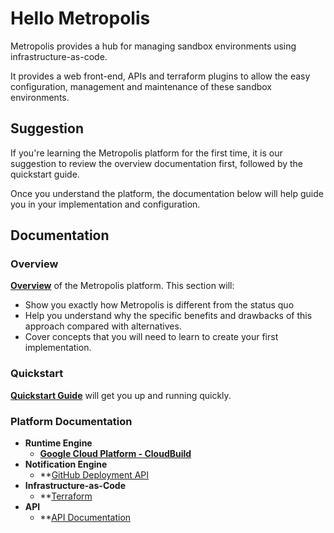 # Hello Metropolis

Metropolis provides a hub for managing sandbox environments using  infrastructure-as-code.

It provides a web front-end, APIs and terraform plugins to allow the easy configuration, management and maintenance of these sandbox environments.

## Suggestion

If you're learning the Metropolis platform for the first time, it is our suggestion to review the overview documentation first, followed by the quickstart guide.

Once you understand the platform, the documentation below will help guide you in your implementation and configuration.

## Documentation

### Overview

**[Overview](overview.md)** of the Metropolis platform.  This section will:

* Show you exactly how Metropolis is different from the status quo
* Help you understand why the specific benefits and drawbacks of this approach compared with alternatives.
* Cover concepts that you will need to learn to create your first implementation.

### Quickstart

**[Quickstart Guide](http://github.com/hello-metropolis/quick-start)** will get you up and running quickly.

### Platform Documentation

* **Runtime Engine**
  *  **[Google Cloud Platform - CloudBuild](runtime-engine/gcp/cloudbuild.md)**
* **Notification Engine**
  * **[GitHub Deployment API](notification-engine/github.md)
* **Infrastructure-as-Code**
  * **[Terraform](iac/terraform.md)
* **API**
  * **[API Documentation](rest/api.md)
